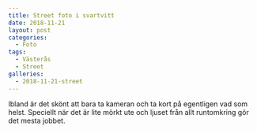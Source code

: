 ```yaml
---
title: Street foto i svartvitt
date: 2018-11-21
layout: post
categories:
  - Foto
tags:
  - Västerås
  - Street
galleries:
  - 2018-11-21-street
---
```


Ibland är det skönt att bara ta kameran och ta kort på egentligen vad som helst. Speciellt när det är lite mörkt ute och ljuset från allt runtomkring gör det mesta jobbet.
